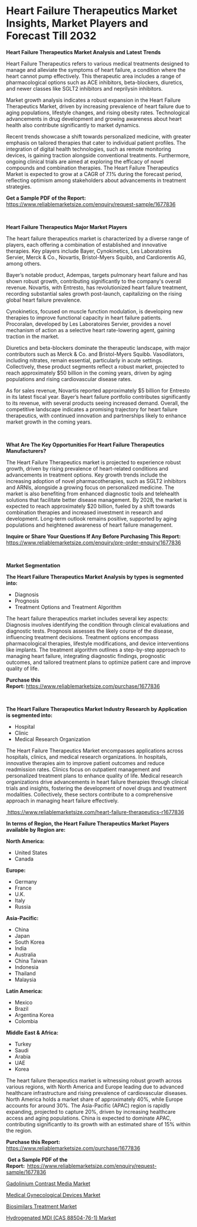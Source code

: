 <p><h1>Heart Failure Therapeutics Market Insights, Market Players and Forecast Till 2032</h1></p><p><strong>Heart Failure Therapeutics Market Analysis and Latest Trends</strong></p>
<p><p>Heart Failure Therapeutics refers to various medical treatments designed to manage and alleviate the symptoms of heart failure, a condition where the heart cannot pump effectively. This therapeutic area includes a range of pharmacological options such as ACE inhibitors, beta-blockers, diuretics, and newer classes like SGLT2 inhibitors and neprilysin inhibitors. </p><p>Market growth analysis indicates a robust expansion in the Heart Failure Therapeutics Market, driven by increasing prevalence of heart failure due to aging populations, lifestyle changes, and rising obesity rates. Technological advancements in drug development and growing awareness about heart health also contribute significantly to market dynamics. </p><p>Recent trends showcase a shift towards personalized medicine, with greater emphasis on tailored therapies that cater to individual patient profiles. The integration of digital health technologies, such as remote monitoring devices, is gaining traction alongside conventional treatments. Furthermore, ongoing clinical trials are aimed at exploring the efficacy of novel compounds and combination therapies. The Heart Failure Therapeutics Market is expected to grow at a CAGR of 7.1% during the forecast period, reflecting optimism among stakeholders about advancements in treatment strategies.</p></p>
<p><strong>Get a Sample PDF of the Report:&nbsp;</strong> <a href="https://www.reliablemarketsize.com/enquiry/request-sample/1677836?utm_campaign=1903&utm_medium=2&utm_source=Github&utm_content=ia&utm_term=25032025&utm_id=heart-failure-therapeutics">https://www.reliablemarketsize.com/enquiry/request-sample/1677836</a></p>
<p>&nbsp;</p>
<p><strong>Heart Failure Therapeutics Major Market Players</strong></p>
<p><p>The heart failure therapeutics market is characterized by a diverse range of players, each offering a combination of established and innovative therapies. Key players include Bayer, Cynokinetics, Les Laboratoires Servier, Merck & Co., Novartis, Bristol-Myers Squibb, and Cardiorentis AG, among others. </p><p>Bayer’s notable product, Adempas, targets pulmonary heart failure and has shown robust growth, contributing significantly to the company's overall revenue. Novartis, with Entresto, has revolutionized heart failure treatment, recording substantial sales growth post-launch, capitalizing on the rising global heart failure prevalence.</p><p>Cynokinetics, focused on muscle function modulation, is developing new therapies to improve functional capacity in heart failure patients. Procoralan, developed by Les Laboratoires Servier, provides a novel mechanism of action as a selective heart rate-lowering agent, gaining traction in the market.</p><p>Diuretics and beta-blockers dominate the therapeutic landscape, with major contributors such as Merck & Co. and Bristol-Myers Squibb. Vasodilators, including nitrates, remain essential, particularly in acute settings. Collectively, these product segments reflect a robust market, projected to reach approximately $50 billion in the coming years, driven by aging populations and rising cardiovascular disease rates.</p><p>As for sales revenue, Novartis reported approximately $5 billion for Entresto in its latest fiscal year. Bayer’s heart failure portfolio contributes significantly to its revenue, with several products seeing increased demand. Overall, the competitive landscape indicates a promising trajectory for heart failure therapeutics, with continued innovation and partnerships likely to enhance market growth in the coming years.</p></p>
<p>&nbsp;</p>
<p><strong>What Are The Key Opportunities For Heart Failure Therapeutics Manufacturers?</strong></p>
<p><p>The Heart Failure Therapeutics market is projected to experience robust growth, driven by rising prevalence of heart-related conditions and advancements in treatment options. Key growth trends include the increasing adoption of novel pharmacotherapies, such as SGLT2 inhibitors and ARNIs, alongside a growing focus on personalized medicine. The market is also benefiting from enhanced diagnostic tools and telehealth solutions that facilitate better disease management. By 2028, the market is expected to reach approximately $20 billion, fueled by a shift towards combination therapies and increased investment in research and development. Long-term outlook remains positive, supported by aging populations and heightened awareness of heart failure management.</p></p>
<p><strong>Inquire or Share Your Questions If Any Before Purchasing This Report:</strong> <a href="https://www.reliablemarketsize.com/enquiry/pre-order-enquiry/1677836?utm_campaign=1903&utm_medium=2&utm_source=Github&utm_content=ia&utm_term=25032025&utm_id=heart-failure-therapeutics">https://www.reliablemarketsize.com/enquiry/pre-order-enquiry/1677836</a></p>
<p>&nbsp;</p>
<p><strong>Market Segmentation</strong></p>
<p><strong>The Heart Failure Therapeutics Market Analysis by types is segmented into:</strong></p>
<p><ul><li>Diagnosis</li><li>Prognosis</li><li>Treatment Options and Treatment Algorithm</li></ul></p>
<p><p>The heart failure therapeutics market includes several key aspects: Diagnosis involves identifying the condition through clinical evaluations and diagnostic tests. Prognosis assesses the likely course of the disease, influencing treatment decisions. Treatment options encompass pharmacological therapies, lifestyle modifications, and device interventions like implants. The treatment algorithm outlines a step-by-step approach to managing heart failure, integrating diagnostic findings, prognostic outcomes, and tailored treatment plans to optimize patient care and improve quality of life.</p></p>
<p><strong>Purchase this Report:&nbsp;</strong><a href="https://www.reliablemarketsize.com/purchase/1677836?utm_campaign=1903&utm_medium=2&utm_source=Github&utm_content=ia&utm_term=25032025&utm_id=heart-failure-therapeutics">https://www.reliablemarketsize.com/purchase/1677836</a></p>
<p>&nbsp;</p>
<p><strong>The Heart Failure Therapeutics Market Industry Research by Application is segmented into:</strong></p>
<p><ul><li>Hospital</li><li>Clinic</li><li>Medical Research Organization</li></ul></p>
<p><p>The Heart Failure Therapeutics Market encompasses applications across hospitals, clinics, and medical research organizations. In hospitals, innovative therapies aim to improve patient outcomes and reduce readmission rates. Clinics focus on outpatient management and personalized treatment plans to enhance quality of life. Medical research organizations drive advancements in heart failure therapies through clinical trials and insights, fostering the development of novel drugs and treatment modalities. Collectively, these sectors contribute to a comprehensive approach in managing heart failure effectively.</p></p>
<p><a href="https://www.reliablemarketsize.com/heart-failure-therapeutics-r1677836?utm_campaign=1903&utm_medium=2&utm_source=Github&utm_content=ia&utm_term=25032025&utm_id=heart-failure-therapeutics">&nbsp;https://www.reliablemarketsize.com/heart-failure-therapeutics-r1677836</a></p>
<p><strong>In terms of Region, the Heart Failure Therapeutics Market Players available by Region are:</strong></p>
<p>
    <p> <strong> North America: </strong>
        <ul>
            <li>United States</li>
            <li>Canada</li>
        </ul>
        </p> 
    <p> <strong> Europe: </strong>
        <ul>
            <li>Germany</li>
            <li>France</li>
            <li>U.K.</li>
            <li>Italy</li>
            <li>Russia</li>
        </ul>
        </p> 
    <p> <strong> Asia-Pacific: </strong>
        <ul>
            <li>China</li>
            <li>Japan</li>
            <li>South Korea</li>
            <li>India</li>
            <li>Australia</li>
            <li>China Taiwan</li>
            <li>Indonesia</li>
            <li>Thailand</li>
            <li>Malaysia</li>
        </ul>
        </p> 
    <p> <strong> Latin America: </strong>
        <ul>
            <li>Mexico</li>
            <li>Brazil</li>
            <li>Argentina Korea</li>
            <li>Colombia</li>
        </ul>
        </p> 
    <p> <strong> Middle East & Africa: </strong>
        <ul>
            <li>Turkey</li>
            <li>Saudi</li>
            <li>Arabia</li>
            <li>UAE</li>
            <li>Korea</li>
        </ul>
    </p>
    </p>
<p><p>The heart failure therapeutics market is witnessing robust growth across various regions, with North America and Europe leading due to advanced healthcare infrastructure and rising prevalence of cardiovascular diseases. North America holds a market share of approximately 40%, while Europe accounts for around 30%. The Asia-Pacific (APAC) region is rapidly expanding, projected to capture 20%, driven by increasing healthcare access and aging populations. China is expected to dominate APAC, contributing significantly to its growth with an estimated share of 15% within the region.</p></p>
<p><strong>Purchase this Report: </strong><a href="https://www.reliablemarketsize.com/purchase/1677836?utm_campaign=1903&utm_medium=2&utm_source=Github&utm_content=ia&utm_term=25032025&utm_id=heart-failure-therapeutics">https://www.reliablemarketsize.com/purchase/1677836</a></p>
<p>&nbsp;<strong>Get a Sample PDF of the Report:&nbsp;&nbsp;</strong><a href="https://www.reliablemarketsize.com/enquiry/request-sample/1677836?utm_campaign=1903&utm_medium=2&utm_source=Github&utm_content=ia&utm_term=25032025&utm_id=heart-failure-therapeutics">https://www.reliablemarketsize.com/enquiry/request-sample/1677836</a></p>
<p><strong></strong></p>
<p><p><a href="https://github.com/ifsahvadenah/Market-Research-Report-List-1/blob/main/gadolinium-contrast-media-market.md?utm_campaign=1903&utm_medium=2&utm_source=Github&utm_content=ia&utm_term=25032025&utm_id=heart-failure-therapeutics">Gadolinium Contrast Media Market</a></p><p><a href="https://github.com/ashepherd82/Market-Research-Report-List-7/blob/main/medical-gynecological-devices-market.md?utm_campaign=1903&utm_medium=2&utm_source=Github&utm_content=ia&utm_term=25032025&utm_id=heart-failure-therapeutics">Medical Gynecological Devices Market</a></p><p><a href="https://github.com/vasosblenksk/Market-Research-Report-List-1/blob/main/biosimilars-treatment-market.md?utm_campaign=1903&utm_medium=2&utm_source=Github&utm_content=ia&utm_term=25032025&utm_id=heart-failure-therapeutics">Biosimilars Treatment Market</a></p><p><a href="https://github.com/merzafairy04/Market-Research-Report-List-1/blob/main/hydrogenated-mdi-cas-88504-76-1-market.md?utm_campaign=1903&utm_medium=2&utm_source=Github&utm_content=ia&utm_term=25032025&utm_id=heart-failure-therapeutics">Hydrogenated MDI (CAS 88504-76-1) Market</a></p></p>